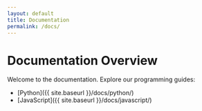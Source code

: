 ```yaml
---
layout: default
title: Documentation
permalink: /docs/
---
```


# Documentation Overview

Welcome to the documentation. Explore our programming guides:

- [Python]({{ site.baseurl }}/docs/python/)
- [JavaScript]({{ site.baseurl }}/docs/javascript/)